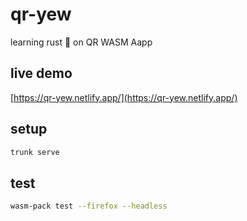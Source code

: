 # qr-yew
learning rust 🦀 on QR WASM Aapp

## live demo

[https://qr-yew.netlify.app/](https://qr-yew.netlify.app/)


## setup

```bash
trunk serve
```

## test

```bash
wasm-pack test --firefox --headless
```